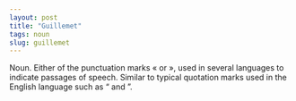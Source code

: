 ```yaml
---
layout: post
title: "Guillemet"
tags: noun
slug: guillemet
---
```

Noun. Either of the punctuation marks « or », used in several languages to indicate passages of speech. Similar to typical quotation marks used in the English language such as “ and ”.
